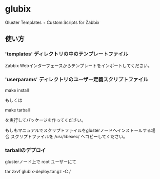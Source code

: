 glubix
======
Gluster Templates + Custom Scripts for Zabbix  
  
使い方
------

### 'templates' ディレクトリの中のテンプレートファイル ###

Zabbix Webインターフェースからテンプレートをインポートしてください。

### 'userparams' ディレクトリのユーザー定義スクリプトファイル ###

make install

もしくは

make tarball

を実行してパッケージを作ってください。

もしもマニュアルでスクリプトファイルをglusterノードへインストールする場合
スクリプトファイルを /usr/libexec/ へコピーしてください。

### tarballのデプロイ

glusterノード上で root ユーザーにて

tar zxvf glubix-deploy.tar.gz -C /
